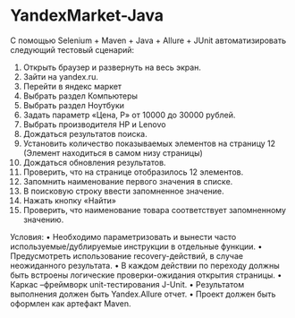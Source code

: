 # YandexMarket-Java
С помощью Selenium + Maven + Java + Allure + JUnit автоматизировать следующий тестовый сценарий:

1. Открыть браузер и развернуть на весь экран.
2. Зайти на yandex.ru.
3. Перейти в яндекс маркет
4. Выбрать раздел Компьютеры
5. Выбрать раздел Ноутбуки
6. Задать параметр «Цена, Р» от  10000 до 30000 рублей.
7. Выбрать производителя HP и Lenovo
8. Дождаться результатов поиска. 
9. Установить количество показываемых элементов на страницу 12 (Элемент находиться в самом низу страницы)
10. Дождаться обновления результатов.
11. Проверить, что на странице отобразилось 12 элементов. 
12. Запомнить наименование первого значения в списке.
13. В поисковую строку ввести запомненное значение.
14. Нажать кнопку «Найти» 
13. Проверить, что наименование товара соответствует запомненному значению.

 Условия:
•	Необходимо параметризовать и вынести часто используемые/дублируемые инструкции в отдельные функции.
•	Предусмотреть использование recovery-действий, в случае неожиданного результата.
•	В каждом действии по переходу должны быть встроены логические проверки-ожидания открытия страницы.
•	Каркас –фреймворк unit-тестирования J-Unit.
•	Результатом выполнения должен быть Yandex.Allure отчет.
•	Проект должен быть оформлен как артефакт Maven.
